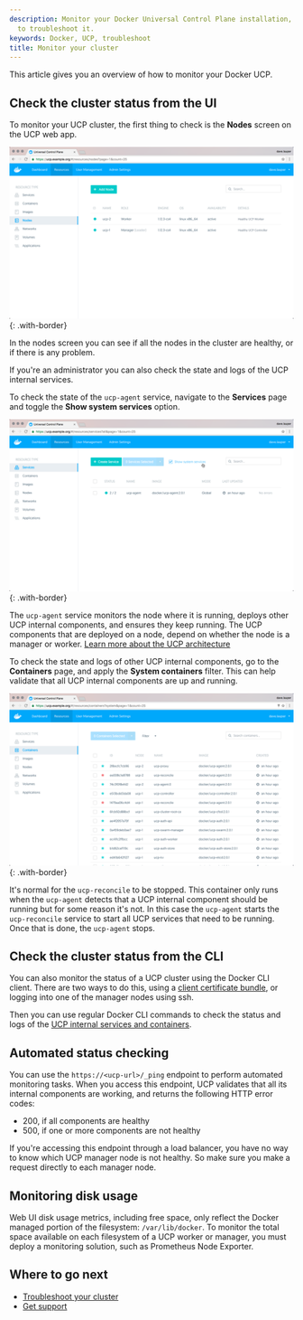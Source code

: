 ```yaml
---
description: Monitor your Docker Universal Control Plane installation, and learn how
  to troubleshoot it.
keywords: Docker, UCP, troubleshoot
title: Monitor your cluster
---
```


This article gives you an overview of how to monitor your Docker UCP.

## Check the cluster status from the UI

To monitor your UCP cluster, the first thing to check is the **Nodes**
screen on the UCP web app.

![UCP dashboard](../images/monitor-ucp-1.png){: .with-border}

In the nodes screen you can see if all the nodes in the cluster are healthy, or
if there is any problem.

If you're an administrator you can also check the state and logs of the
UCP internal services.

To check the state of the `ucp-agent` service, navigate to the **Services** page
and toggle the **Show system services** option.

![](../images/monitor-ucp-2.png){: .with-border}

The `ucp-agent` service monitors the node where it is running, deploys other
UCP internal components, and ensures they keep running. The UCP components that
are deployed on a node, depend on whether the node is a manager or worker.
[Learn more about the UCP architecture](../architecture.md)

To check the state and logs of other UCP internal components, go to the
**Containers** page, and apply the **System containers** filter.
This can help validate that all UCP internal components are up and running.

![](../images/monitor-ucp-3.png){: .with-border}

It's normal for the `ucp-reconcile` to be stopped. This container only runs when
the `ucp-agent` detects that a UCP internal component should be running but for
some reason it's not. In this case the `ucp-agent` starts the `ucp-reconcile`
service to start all UCP services that need to be running. Once that is done,
the `ucp-agent` stops.

## Check the cluster status from the CLI

You can also monitor the status of a UCP cluster using the Docker CLI client.
There are two ways to do this, using a
[client certificate bundle](../access-ucp/cli-based-access.md), or logging into
one of the manager nodes using ssh.

Then you can use regular Docker CLI commands to check the status and logs
of the [UCP internal services and containers](../architecture.md).

## Automated status checking

You can use the `https://<ucp-url>/_ping` endpoint to perform automated
monitoring tasks. When you access this endpoint, UCP validates that all its
internal components are working, and returns the following HTTP error codes:

* 200, if all components are healthy
* 500, if one or more components are not healthy

If you're accessing this endpoint through a load balancer, you have no way to
know which UCP manager node is not healthy. So make sure you make a request
directly to each manager node.

## Monitoring disk usage

Web UI disk usage metrics, including free space, only reflect the Docker managed portion of the filesystem: `/var/lib/docker`.  To monitor the total space available on each filesystem of a UCP worker or manager, you must deploy a monitoring solution, such as  Prometheus Node Exporter.

## Where to go next

* [Troubleshoot your cluster](troubleshoot.md)
* [Get support](../support.md)
